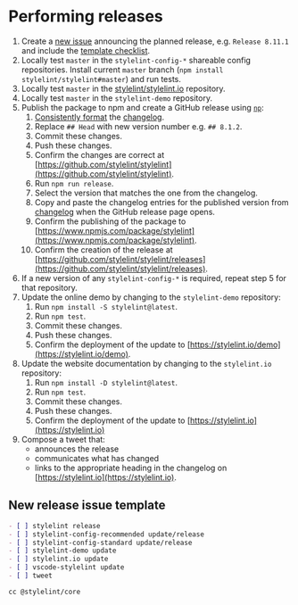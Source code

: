 # Performing releases

1.  Create a [new issue](https://github.com/stylelint/stylelint/issues/new) announcing the planned release, e.g. `Release 8.11.1` and include the [template checklist](#new-release-issue-template).
2.  Locally test `master` in the `stylelint-config-*` shareable config repositories. Install current `master` branch (`npm install stylelint/stylelint#master`) and run tests.
3.  Locally test `master` in the [stylelint/stylelint.io](https://github.com/stylelint/stylelint.io) repository.
4.  Locally test `master` in the `stylelint-demo` repository.
5.  Publish the package to npm and create a GitHub release using [`np`](https://github.com/sindresorhus/np):
    1.  [Consistently format](pull-requests.md) the [changelog](../../CHANGELOG.md).
    2.  Replace `## Head` with new version number e.g. `## 8.1.2`.
    3.  Commit these changes.
    4.  Push these changes.
    5.  Confirm the changes are correct at [https://github.com/stylelint/stylelint](https://github.com/stylelint/stylelint).
    6.  Run `npm run release`.
    7.  Select the version that matches the one from the changelog.
    8.  Copy and paste the changelog entries for the published version from [changelog](../../CHANGELOG.md) when the GitHub release page opens.
    9.  Confirm the publishing of the package to [https://www.npmjs.com/package/stylelint](https://www.npmjs.com/package/stylelint).
    10. Confirm the creation of the release at [https://github.com/stylelint/stylelint/releases](https://github.com/stylelint/stylelint/releases).
6.  If a new version of any `stylelint-config-*` is required, repeat step 5 for that repository.
7.  Update the online demo by changing to the `stylelint-demo` repository:
    1.  Run `npm install -S stylelint@latest`.
    2.  Run `npm test`.
    3.  Commit these changes.
    4.  Push these changes.
    5.  Confirm the deployment of the update to [https://stylelint.io/demo](https://stylelint.io/demo).
8.  Update the website documentation by changing to the `stylelint.io` repository:
    1.  Run `npm install -D stylelint@latest`.
    2.  Run `npm test`.
    3.  Commit these changes.
    4.  Push these changes.
    5.  Confirm the deployment of the update to [https://stylelint.io](https://stylelint.io)
9.  Compose a tweet that:
    -   announces the release
    -   communicates what has changed
    -   links to the appropriate heading in the changelog on [https://stylelint.io](https://stylelint.io).

## New release issue template

```markdown
- [ ] stylelint release
- [ ] stylelint-config-recommended update/release
- [ ] stylelint-config-standard update/release
- [ ] stylelint-demo update
- [ ] stylelint.io update
- [ ] vscode-stylelint update
- [ ] tweet

cc @stylelint/core
```
